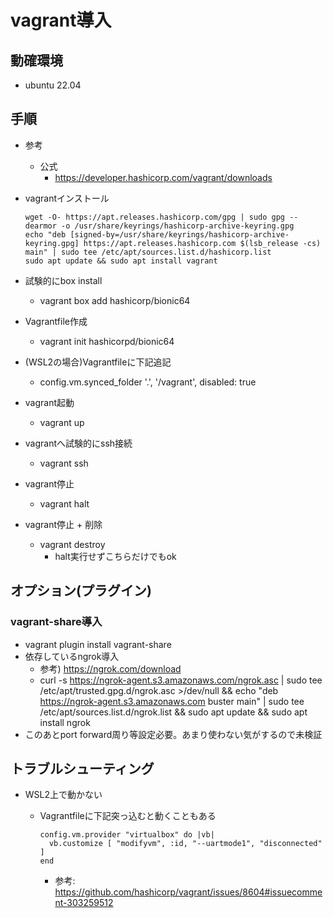 # vagrant導入

## 動確環境

- ubuntu 22.04

## 手順

- 参考
  - 公式
    - https://developer.hashicorp.com/vagrant/downloads
- vagrantインストール

    ```
    wget -O- https://apt.releases.hashicorp.com/gpg | sudo gpg --dearmor -o /usr/share/keyrings/hashicorp-archive-keyring.gpg
    echo "deb [signed-by=/usr/share/keyrings/hashicorp-archive-keyring.gpg] https://apt.releases.hashicorp.com $(lsb_release -cs) main" | sudo tee /etc/apt/sources.list.d/hashicorp.list
    sudo apt update && sudo apt install vagrant
    ```
- 試験的にbox install
  - vagrant box add hashicorp/bionic64
- Vagrantfile作成
  - vagrant init hashicorpd/bionic64
- (WSL2の場合)Vagrantfileに下記追記
  - config.vm.synced_folder '.', '/vagrant', disabled: true
- vagrant起動
  - vagrant up
- vagrantへ試験的にssh接続
  - vagrant ssh
- vagrant停止
  - vagrant halt
- vagrant停止 + 削除
  - vagrant destroy
    - halt実行せずこちらだけでもok

## オプション(プラグイン)

### vagrant-share導入

- vagrant plugin install vagrant-share
- 依存しているngrok導入
  - 参考) https://ngrok.com/download
  - curl -s https://ngrok-agent.s3.amazonaws.com/ngrok.asc | sudo tee /etc/apt/trusted.gpg.d/ngrok.asc >/dev/null && echo "deb https://ngrok-agent.s3.amazonaws.com buster main" | sudo tee /etc/apt/sources.list.d/ngrok.list && sudo apt update && sudo apt install ngrok
- このあとport forward周り等設定必要。あまり使わない気がするので未検証

## トラブルシューティング

- WSL2上で動かない
  - Vagrantfileに下記突っ込むと動くこともある

    ```
    config.vm.provider "virtualbox" do |vb|
      vb.customize [ "modifyvm", :id, "--uartmode1", "disconnected" ]
    end
    ```
    - 参考: https://github.com/hashicorp/vagrant/issues/8604#issuecomment-303259512
